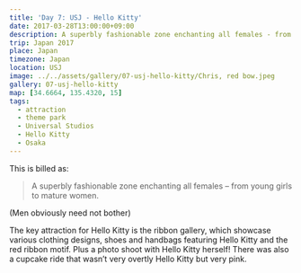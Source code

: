 ```yaml
---
title: 'Day 7: USJ - Hello Kitty'
date: 2017-03-28T13:00:00+09:00
description: A superbly fashionable zone enchanting all females - from young girls to mature women.
trip: Japan 2017
place: Japan
timezone: Japan
location: USJ
image: ../../assets/gallery/07-usj-hello-kitty/Chris, red bow.jpeg
gallery: 07-usj-hello-kitty
map: [34.6664, 135.4320, 15]
tags:
  - attraction
  - theme park
  - Universal Studios
  - Hello Kitty
  - Osaka
---
```


This is billed as:

> A superbly fashionable zone enchanting all females – from young girls to mature women.

(Men obviously need not bother)

The key attraction for Hello Kitty is the ribbon gallery, which showcase various clothing designs, shoes and handbags featuring Hello Kitty and the red ribbon motif. Plus a photo shoot with Hello Kitty herself! There was also a cupcake ride that wasn’t very overtly Hello Kitty but very pink.
